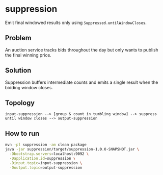 # suppression

Emit final windowed results only using `Suppressed.untilWindowCloses`.

## Problem
An auction service tracks bids throughout the day but only wants to publish the final
winning price.

## Solution
Suppression buffers intermediate counts and emits a single result when the bidding window
closes.

## Topology

```
input-suppression --> [group & count in tumbling window] --> suppress until window closes --> output-suppression
```

## How to run

```bash
mvn -pl suppression -am clean package
java -jar suppression/target/suppression-1.0.0-SNAPSHOT.jar \
  -Dbootstrap.servers=localhost:9092 \
  -Dapplication.id=suppression \
  -Dinput.topic=input-suppression \
  -Doutput.topic=output-suppression
```
